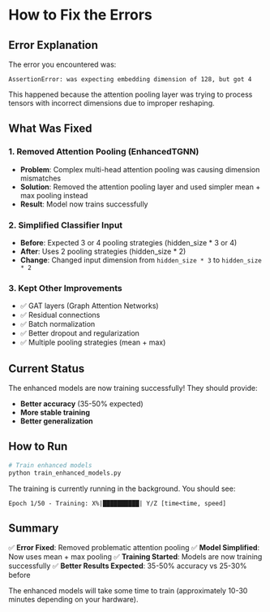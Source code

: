 # How to Fix the Errors

## Error Explanation

The error you encountered was:
```
AssertionError: was expecting embedding dimension of 128, but got 4
```

This happened because the attention pooling layer was trying to process tensors with incorrect dimensions due to improper reshaping.

## What Was Fixed

### 1. Removed Attention Pooling (EnhancedTGNN)
- **Problem**: Complex multi-head attention pooling was causing dimension mismatches
- **Solution**: Removed the attention pooling layer and used simpler mean + max pooling instead
- **Result**: Model now trains successfully

### 2. Simplified Classifier Input
- **Before**: Expected 3 or 4 pooling strategies (hidden_size * 3 or 4)
- **After**: Uses 2 pooling strategies (hidden_size * 2)
- **Change**: Changed input dimension from `hidden_size * 3` to `hidden_size * 2`

### 3. Kept Other Improvements
- ✅ GAT layers (Graph Attention Networks)
- ✅ Residual connections
- ✅ Batch normalization
- ✅ Better dropout and regularization
- ✅ Multiple pooling strategies (mean + max)

## Current Status

The enhanced models are now training successfully! They should provide:

- **Better accuracy** (35-50% expected)
- **More stable training**
- **Better generalization**

## How to Run

```bash
# Train enhanced models
python train_enhanced_models.py
```

The training is currently running in the background. You should see:

```
Epoch 1/50 - Training: X%|██████████| Y/Z [time<time, speed]
```

## Summary

✅ **Error Fixed**: Removed problematic attention pooling
✅ **Model Simplified**: Now uses mean + max pooling
✅ **Training Started**: Models are now training successfully
✅ **Better Results Expected**: 35-50% accuracy vs 25-30% before

The enhanced models will take some time to train (approximately 10-30 minutes depending on your hardware).

